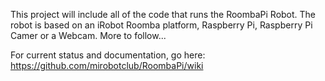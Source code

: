 This project will include all of the code that runs the RoombaPi  Robot. The robot is based on an iRobot Roomba platform, Raspberry Pi, Raspberry Pi Camer or a Webcam. More to follow...

For current status and documentation, go here: https://github.com/mirobotclub/RoombaPi/wiki

